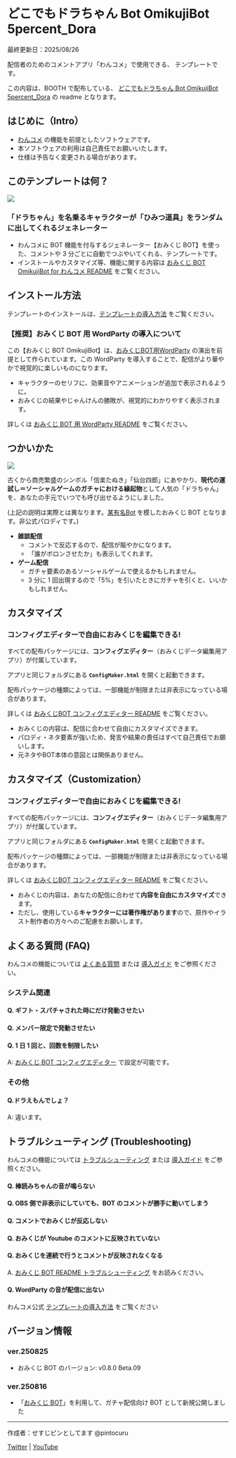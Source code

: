 # どこでもドラちゃん Bot OmikujiBot 5percent_Dora

最終更新日：2025/08/26

配信者のためのコメントアプリ「わんコメ」で使用できる、 テンプレートです。

この内容は、BOOTH で配布している、 [どこでもドラちゃん Bot OmikujiBot 5percent_Dora](https://pintocuru.booth.pm/items/7291931) の readme となります。

## はじめに（Intro）

- [わんコメ](https://onecomme.com/) の機能を前提としたソフトウェアです。
- 本ソフトウェアの利用は自己責任でお願いいたします。
- 仕様は予告なく変更される場合があります。

## このテンプレートは何？

![](images/default.webp)

### 「ドラちゃん」を名乗るキャラクターが「ひみつ道具」をランダムに出してくれるジェネレーター

- わんコメに BOT 機能を付与するジェネレーター【おみくじ BOT】を使った、コメントや 3 分ごとに自動でつぶやいてくれる、テンプレートです。
- インストールやカスタマイズ等、機能に関する内容は [おみくじ BOT OmikujiBot for わんコメ README](../OmikujiBot/README.md) をご覧ください。

## インストール方法

テンプレートのインストールは、[テンプレートの導入方法](../../docs/TemplateInstall/README.md) をご覧ください。

### 【推奨】おみくじ BOT 用 WordParty の導入について

この【おみくじ BOT OmikujiBot】は、[おみくじBOT用WordParty](https://booth.pm/ja/items/6048048) の演出を前提として作られています。この WordParty を導入することで、配信がより華やかで視覚的に楽しいものになります。

- キャラクターのセリフに、効果音やアニメーションが追加で表示されるように。
- おみくじの結果やじゃんけんの勝敗が、視覚的にわかりやすく表示されます。

詳しくは [おみくじ BOT 用 WordParty README](../../docs/OmikujiBot/README.md) をご覧ください。

## つかいかた

![](images/250816_1.jpg)

古くから商売繁盛のシンボル「信楽たぬき」「仙台四郎」にあやかり、**現代の運試し＝ソーシャルゲームのガチャにおける縁起物**として人気の「ドラちゃん」を、あなたの手元でいつでも呼び出せるようにしました。

(上記の説明は実際とは異なります。[某有名Bot](https://x.com/5percent_dora) を模したおみくじ BOT となります。非公式パロディです。)

- **雑談配信**
	- コメントで反応するので、配信が賑やかになります。
	- 「誰がボロンさせたか」も表示してくれます。
- **ゲーム配信**
	- ガチャ要素のあるソーシャルゲームで使えるかもしれません。
	- 3 分に 1 回出現するので「5%」を引いたときにガチャを引くと、いいかもしれません。

## カスタマイズ

### コンフィグエディターで自由におみくじを編集できる!

すべての配布パッケージには、**コンフィグエディター**（おみくじデータ編集用アプリ）が付属しています。

アプリと同じフォルダにある **`ConfigMaker.html`** を開くと起動できます。

配布パッケージの種類によっては、一部機能が制限または非表示になっている場合があります。

詳しくは [おみくじBOT コンフィグエディター README](../../docs/OmikujiBot_ConfigEditor/README.md) をご覧ください。


- おみくじの内容は、配信に合わせて自由にカスタマイズできます。
- パロディ・ネタ要素が強いため、発言や結果の責任はすべて自己責任でお願いします。
- 元ネタやBOT本体の意図とは関係ありません。

## カスタマイズ（Customization）

### コンフィグエディターで自由におみくじを編集できる!

すべての配布パッケージには、**コンフィグエディター**（おみくじデータ編集用アプリ）が付属しています。

アプリと同じフォルダにある **`ConfigMaker.html`** を開くと起動できます。

配布パッケージの種類によっては、一部機能が制限または非表示になっている場合があります。

詳しくは [おみくじBOT コンフィグエディター README](../../docs/OmikujiBot_ConfigEditor/README.md) をご覧ください。


- おみくじの内容は、あなたの配信に合わせて**内容を自由にカスタマイズ**できます。
- ただし、使用している**キャラクターには著作権があります**ので、原作やイラスト制作者の方々へのご配慮をお願いします。

## よくある質問 (FAQ)

わんコメの機能については [よくある質問](https://onecomme.com/docs/faq) または [導入ガイド](https://onecomme.com/docs/guide) をご参照ください。

### システム関連

#### Q. ギフト・スパチャされた時にだけ発動させたい

#### Q. メンバー限定で発動させたい

#### Q. 1 日 1 回と、回数を制限したい

A: [おみくじ BOT コンフィグエディター](../OmikujiBot_ConfigEditor/README.md) で設定が可能です。


### その他
#### Q.ドラえもんでしょ？

A: 違います。


## トラブルシューティング (Troubleshooting)

わんコメの機能については [トラブルシューティング](https://onecomme.com/docs/trouble-shooting) または [導入ガイド](https://onecomme.com/docs/guide) をご参照ください。

#### Q. 棒読みちゃんの音が鳴らない

#### Q. OBS 側で非表示にしていても、BOT のコメントが勝手に動いてしまう

#### Q. コメントでおみくじが反応しない

#### Q. おみくじが Youtube のコメントに反映されていない

#### Q. おみくじを連続で行うとコメントが反映されなくなる

A. [おみくじ BOT README トラブルシューティング](../OmikujiBot/README.md) をお読みください。

#### Q. WordParty の音が配信に出ない

わんコメ公式 [テンプレートの導入方法](../TemplateInstall/README.md) をご覧ください


## バージョン情報

### ver.250825

- おみくじ BOT のバージョン: v0.8.0 Beta.09

### ver.250816

- 「[おみくじ BOT](../OmikujiBot/README.md)」を利用して、ガチャ配信向け BOT として新規公開しました


---

作成者：せすじピンとしてます @pintocuru

[Twitter](https://twitter.com/pintocuru) | [YouTube](https://www.youtube.com/@pintocuru)